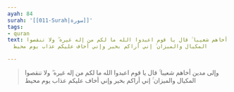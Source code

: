```yaml
---
ayah: 84
surah: '[[011-Surah|سورة]]'
tags:
- quran
text: وإلى مدين أخاهم شعيبا ۚ قال يا قوم اعبدوا الله ما لكم من إله غيره ۖ ولا تنقصوا
  المكيال والميزان ۚ إني أراكم بخير وإني أخاف عليكم عذاب يوم محيط

---
```

> وإلى مدين أخاهم شعيبا ۚ قال يا قوم اعبدوا الله ما لكم من إله غيره ۖ ولا تنقصوا المكيال والميزان ۚ إني أراكم بخير وإني أخاف عليكم عذاب يوم محيط
